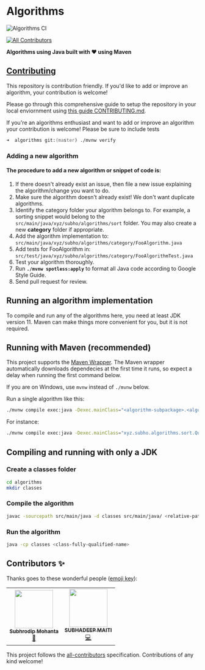 # Algorithms

![Algorithms CI](https://github.com/ohbus/Algorithms/workflows/Algorithms%20CI/badge.svg)

<!-- ALL-CONTRIBUTORS-BADGE:START - Do not remove or modify this section -->
[![All Contributors](https://img.shields.io/badge/all_contributors-2-orange.svg?style=flat-square)](#contributors-)
<!-- ALL-CONTRIBUTORS-BADGE:END -->


**Algorithms using Java built with :heart: using Maven**

## [Contributing](https://github.com/ohbus/algorithms/blob/master/CONTRIBUTING.md)

This repository is contribution friendly. If you'd like to add or improve an algorithm, your contribution is welcome!

Please go through this comprehensive guide to setup the repository in your local enviornment using [this guide CONTRIBUTING.md](https://github.com/ohbus/algorithms/blob/master/CONTRIBUTING.md#contributing-to-algorithms).

If you're an algorithms enthusiast and want to add or improve an algorithm your contribution is welcome! Please be sure to include tests

```zsh
➜  algorithms git:(master) ./mvnw verify
```
### Adding a new algorithm
#### The procedure to add a new algorithm or snippet of code is:

1. If there doesn't already exist an issue, then file a new issue explaining the algorithm/change you want to do.
2. Make sure the algorithm doesn't already exist! We don't want duplicate algorithms.
3. Identify the category folder your algorithm belongs to. For example, a sorting snippet would belong to the `src/main/java/xyz/subho/algorithms/sort` folder. You may also create a new **category** folder if appropriate.
4. Add the algorithm implementation to: `src/main/java/xyz/subho/algorithms/category/FooAlgorithm.java`
5. Add tests for FooAlgorithm in: `src/test/java/xyz/subho/algorithms/category/FooAlgorithmTest.java`
6. Test your algorithm thoroughly.
7. Run **`./mvnw spotless:apply`** to format all Java code according to Google Style Guide.
8. Send pull request for review.

## Running an algorithm implementation

To compile and run any of the algorithms here, you need at least JDK version 11. Maven can make things more convenient for you, but it is not required.

## Running with Maven (recommended)

This project supports the [Maven Wrapper](http://maven.apache.org/plugins/maven-wrapper-plugin/wrapper-mojo.html). The Maven wrapper automatically downloads dependecies at the first time it runs, so expect a delay when running the first command below.

If you are on Windows, use `mvnw` instead of `./mvnw` below.

Run a single algorithm like this:

```zsh
./mvnw compile exec:java -Dexec.mainClass="<algorithm-subpackage>.<algorithm-class>"
```

For instance:

```zsh
./mvnw compile exec:java -Dexec.mainClass="xyz.subho.algorithms.sort.QuickSort"
```

## Compiling and running with only a JDK

### Create a classes folder

```zsh
cd algorithms
mkdir classes
```

### Compile the algorithm

```zsh
javac -sourcepath src/main/java -d classes src/main/java/ <relative-path-to-java-source-file>
```

### Run the algorithm

```zsh
java -cp classes <class-fully-qualified-name>
```

## Contributors ✨

Thanks goes to these wonderful people ([emoji key](https://allcontributors.org/docs/en/emoji-key)):

<!-- ALL-CONTRIBUTORS-LIST:START - Do not remove or modify this section -->
<!-- prettier-ignore-start -->
<!-- markdownlint-disable -->
<table>
  <tr>
    <td align="center"><a href="http://subho.xyz"><img src="https://avatars0.githubusercontent.com/u/13291222?v=4?s=100" width="100px;" alt=""/><br /><sub><b>Subhrodip Mohanta</b></sub></a><br /><a href="#projectManagement-ohbus" title="Project Management">📆</a></td>
    <td align="center"><a href="https://github.com/deepsubha"><img src="https://avatars3.githubusercontent.com/u/35770307?v=4?s=100" width="100px;" alt=""/><br /><sub><b>SUBHADEEP MAITI</b></sub></a><br /><a href="https://github.com/ohbus/algorithms/commits?author=deepsubha" title="Code">💻</a></td>
  </tr>
</table>

<!-- markdownlint-restore -->
<!-- prettier-ignore-end -->

<!-- ALL-CONTRIBUTORS-LIST:END -->

This project follows the [all-contributors](https://github.com/all-contributors/all-contributors) specification. Contributions of any kind welcome!

